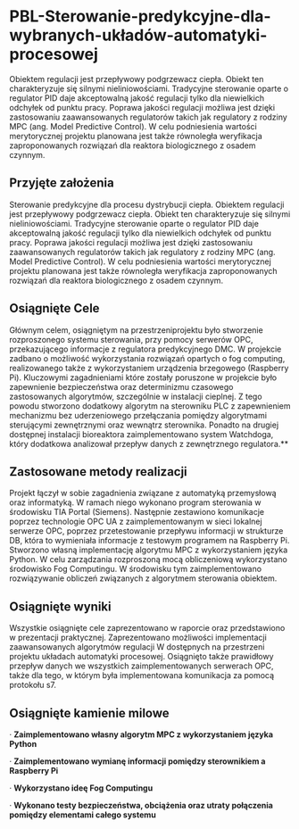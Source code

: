 # PBL-Sterowanie-predykcyjne-dla-wybranych-układów-automatyki-procesowej

 Obiektem regulacji jest przepływowy podgrzewacz ciepła. Obiekt ten charakteryzuje się silnymi nieliniowościami. Tradycyjne sterowanie oparte o regulator PID daje akceptowalną jakość regulacji tylko dla niewielkich odchyłek od punktu pracy. Poprawa jakości regulacji możliwa jest dzięki zastosowaniu zaawansowanych regulatorów takich jak regulatory z rodziny MPC (ang. Model Predictive Control). W celu podniesienia wartości merytorycznej projektu planowana jest także równoległa weryfikacja zaproponowanych rozwiązań dla reaktora biologicznego z osadem czynnym.

## Przyjęte założenia

Sterowanie predykcyjne dla procesu dystrybucji ciepła. Obiektem regulacji jest przepływowy podgrzewacz ciepła. Obiekt ten charakteryzuje się silnymi nieliniowościami. Tradycyjne sterowanie oparte o regulator PID daje akceptowalną jakość regulacji tylko dla niewielkich odchyłek od punktu pracy. Poprawa jakości regulacji możliwa jest dzięki zastosowaniu zaawansowanych regulatorów takich jak regulatory z rodziny MPC (ang. Model Predictive Control). W celu podniesienia wartości merytorycznej projektu planowana jest także równoległa weryfikacja zaproponowanych rozwiązań dla reaktora biologicznego z osadem czynnym.

## Osiągnięte Cele

Głównym celem, osiągniętym na przestrzeniprojektu było stworzenie rozproszonego systemu sterowania, przy pomocy serwerów
OPC, przekazującego informacje z regulatora predykcyjnego DMC. W projekcie
zadbano o możliwość wykorzystania rozwiązań opartych o fog computing,
realizowanego także z wykorzystaniem urządzenia brzegowego (Raspberry Pi).
Kluczowymi zagadnieniami które zostały poruszone w projekcie było zapewnienie
bezpieczeństwa oraz determinizmu czasowego zastosowanych algorytmów,
szczególnie w instalacji cieplnej. Z tego powodu stworzono dodatkowy algorytm
na sterowniku PLC z zapewnieniem mechanizmu bez uderzeniowego przełączania
pomiędzy algorytmami sterującymi zewnętrznymi oraz wewnątrz sterownika. Ponadto
na drugiej dostępnej instalacji bioreaktora zaimplementowano system Watchdoga,
który dodatkowa analizował przepływ danych z zewnętrznego regulatora.**

## Zastosowane metody realizacji

Projekt łączył w sobie
zagadnienia związane z automatyką przemysłową oraz informatyką. W ramach niego wykonano
program sterowania w środowisku TIA Portal (Siemens). Następnie zestawiono
komunikacje poprzez technologie OPC UA z zaimplementowanym w sieci lokalnej
serwerze OPC, poprzez przetestowanie przepływu informacji w strukturze DB,
która to wymieniała informacje z testowym programem na Raspberry Pi. Stworzono
własną implementację algorytmu MPC z wykorzystaniem języka Python. W celu
zarządzania rozproszoną mocą obliczeniową wykorzystano środowisko Fog
Computingu. W środowisku tym zaimplementowano rozwiązywanie obliczeń związanych
z algorytmem sterowania obiektem.

## Osiągnięte wyniki

Wszystkie osiągnięte cele zaprezentowano w raporcie oraz
przedstawiono w prezentacji praktycznej. Zaprezentowano możliwości
implementacji zaawansowanych algorytmów regulacji W dostępnych na przestrzeni
projektu układach automatyki procesowej. Osiągnięto także prawidłowy przepływ danych we wszystkich
zaimplementowanych serwerach OPC, także dla tego, w którym była implementowana
komunikacja za pomocą protokołu s7.

## Osiągnięte kamienie milowe

· **Zaimplementowano własny algorytm MPC z
wykorzystaniem języka Python**

· **Zaimplementowano wymianę informacji pomiędzy
sterownikiem a Raspberry Pi**

· **Wykorzystano ideę Fog Computingu**

· **Wykonano testy bezpieczeństwa, obciążenia oraz utraty połączenia pomiędzy
elementami całego systemu**
